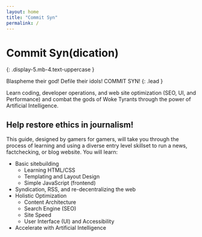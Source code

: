 ```yaml
---
layout: home
title: "Commit Syn"
permalink: /
---
```


# Commit Syn(dication)
{: .display-5.mb-4.text-uppercase }

Blaspheme their god! Defile their idols! COMMIT SYN!
{: .lead }

Learn coding, developer operations, and web site optimization (SEO, UI, and Performance) and combat the gods of Woke Tyrants through the power of Artificial Intelligence. 

## Help restore ethics in journalism! 

This guide, designed by gamers for gamers, will take you through the process of learning and using a diverse entry level skillset to run a news, factchecking, or blog website. You will learn:

- Basic sitebuilding
  -  Learning HTML/CSS
  -  Templating and Layout Design
  -  Simple JavaScript (frontend)
- Syndication, RSS, and re-decentralizing the web
- Holistic Optimization
  - Content Architecture
  - Search Engine (SEO)
  - Site Speed
  - User Interface (UI) and Accessibility
- Accelerate with Artificial Intelligence 

  